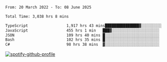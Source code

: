 <!--START_SECTION:waka-->

```txt
From: 20 March 2022 - To: 08 June 2025

Total Time: 3,038 hrs 8 mins

TypeScript                 1,917 hrs 43 mins███████████████▓░░░░░░░░░   63.12 %
JavaScript                 455 hrs 1 min   ███▓░░░░░░░░░░░░░░░░░░░░░   14.98 %
JSON                       109 hrs 40 mins █░░░░░░░░░░░░░░░░░░░░░░░░   03.61 %
Bash                       102 hrs 35 mins █░░░░░░░░░░░░░░░░░░░░░░░░   03.38 %
C#                         98 hrs 38 mins  ▓░░░░░░░░░░░░░░░░░░░░░░░░   03.25 %
```

<!--END_SECTION:waka-->
[![spotify-github-profile](https://spotify-github-profile.vercel.app/api/view?uid=c00zprrvy9xiloa9qnco3hmng&cover_image=true&theme=novatorem&show_offline=false&background_color=121212&bar_color=53b14f&bar_color_cover=false)](https://spotify-github-profile.vercel.app/api/view?uid=c00zprrvy9xiloa9qnco3hmng&redirect=true)



